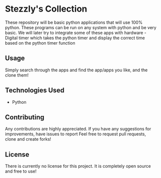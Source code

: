 # Stezzly's Collection

These repository will be basic python applications that will use 100% python. These programs can be run on any system with python and be very basic. 
We will later try to integrate some of these apps with hardware - Digital timer which takes the python timer and display the correct time based on the python timer function

## Usage

Simply search through the apps and find the app/apps you like, and the clone them!



## Technologies Used

- Python

## Contributing

Any contributions are highly appreciated. If you have any suggestions for improvements, have issues to report
Feel free to request pull requests, clone and create forks!

## License

There is currently no license for this project. It is completely open source and free to use!



